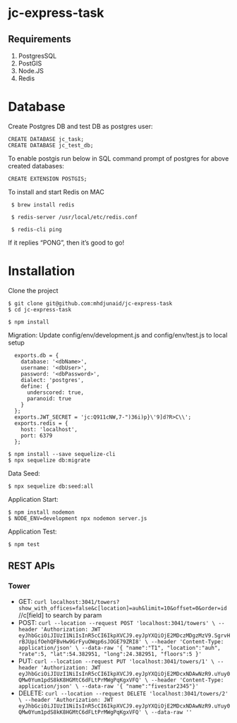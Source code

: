 # jc-express-task

Requirements
--------------
 1. PostgresSQL 
 2. PostGIS     
 3. Node.JS
 4. Redis
 
# Database
Create Postgres DB and test DB as postgres user:
```
CREATE DATABASE jc_task;
CREATE DATABASE jc_test_db;
```
To enable postgis run below in SQL command prompt of postgres for above created databases:
```
CREATE EXTENSION POSTGIS;
```
To install and start Redis on MAC
```
 $ brew install redis
 
 $ redis-server /usr/local/etc/redis.conf
 
 $ redis-cli ping
```
If it replies “PONG”, then it’s good to go!

# Installation
Clone the project 
```
$ git clone git@github.com:mhdjunaid/jc-express-task
$ cd jc-express-task
```
```
$ npm install
```
Migration:
Update config/env/development.js and  config/env/test.js to local setup
```
  exports.db = {
    database: '<dbName>',
    username: '<dbUser>',
    password: '<dbPassword>',
    dialect: 'postgres',
    define: {
      underscored: true,
      paranoid: true
    }
  };
  exports.JWT_SECRET = 'jc:Q911cNW,7-")36i)p}\'9]d?R>C\\';
  exports.redis = {
    host: 'localhost',
    port: 6379
  };
```
```
$ npm install --save sequelize-cli
$ npx sequelize db:migrate  
```
Data Seed:
```
$ npx sequelize db:seed:all
```
Application Start:

```
$ npm install nodemon
$ NODE_ENV=development npx nodemon server.js 
```

Application Test:

```
$ npm test
```

## REST APIs
### Tower
- GET: `curl localhost:3041/towers?show_with_offices=false&c[location]=auh&limit=10&offset=0&order=id` //c[field] to search by param
- POST: `curl --location --request POST 'localhost:3041/towers' \
--header 'Authorization: JWT eyJhbGciOiJIUzI1NiIsInR5cCI6IkpXVCJ9.eyJpYXQiOjE2MDczMDgzMzV9.SgrvHrBJUpifOehQFBvHw9GrFyuOWqp6sJOGE79ZRI8' \
--header 'Content-Type: application/json' \
--data-raw '{
    "name":"T1",
    "location":"auh",
    "rate":5,
    "lat":54.382951,
    "long":24.382951,
    "floors":5
}'`
- PUT: `curl --location --request PUT 'localhost:3041/towers/1' \
--header 'Authorization: JWT eyJhbGciOiJIUzI1NiIsInR5cCI6IkpXVCJ9.eyJpYXQiOjE2MDcxNDAwNzR9.uYuy0QMw0Yum1pdS8kK8HGMtC6dFLtPrMWgPqKgxVFQ' \
--header 'Content-Type: application/json' \
--data-raw '{ "name":"fivestar2345"}'`
- DELETE: `curl --location --request DELETE 'localhost:3041/towers/2' \
--header 'Authorization: JWT eyJhbGciOiJIUzI1NiIsInR5cCI6IkpXVCJ9.eyJpYXQiOjE2MDcxNDAwNzR9.uYuy0QMw0Yum1pdS8kK8HGMtC6dFLtPrMWgPqKgxVFQ' \
--data-raw ''`

